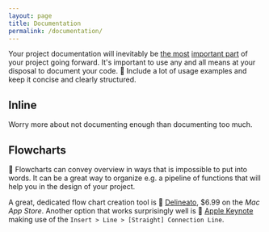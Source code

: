 ```yaml
---
layout: page
title: Documentation
permalink: /documentation/
---
```


Your project documentation will inevitably be [the most][rdd] [important part][most-important-doc] of your project going forward. It's important to use any and all means at your disposal to document your code. :gem: Include a lot of usage examples and keep it concise and clearly structured.

## Inline
Worry more about not documenting enough than documenting too much.

## Flowcharts
:green_apple: Flowcharts can convey overview in ways that is impossible to put into words. It can be a great way to organize e.g. a pipeline of functions that will help you in the design of your project.

A great, dedicated flow chart creation tool is :gift_heart: [Delineato][delineato], $6.99 on the *Mac App Store*. Another option that works surprisingly well is :gift_heart: [Apple Keynote][keynote] making use of the ``Insert > Line > [Straight] Connection Line``.


[rdd]: http://tom.preston-werner.com/2010/08/23/readme-driven-development.html
[most-important-doc]: http://zachholman.com/posts/documentation/
[delineato]: http://www.delineato.com/
[keynote]: https://www.apple.com/mac/keynote/
